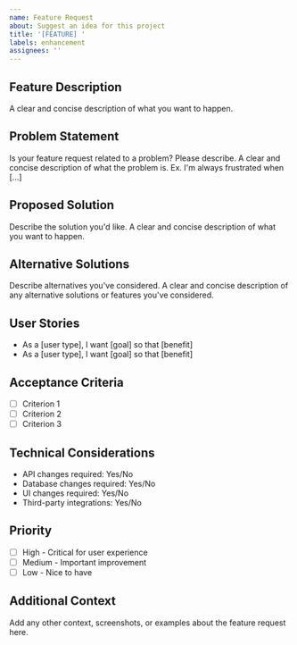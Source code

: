 ```yaml
---
name: Feature Request
about: Suggest an idea for this project
title: '[FEATURE] '
labels: enhancement
assignees: ''
---
```


## Feature Description
A clear and concise description of what you want to happen.

## Problem Statement
Is your feature request related to a problem? Please describe.
A clear and concise description of what the problem is. Ex. I'm always frustrated when [...]

## Proposed Solution
Describe the solution you'd like.
A clear and concise description of what you want to happen.

## Alternative Solutions
Describe alternatives you've considered.
A clear and concise description of any alternative solutions or features you've considered.

## User Stories
- As a [user type], I want [goal] so that [benefit]
- As a [user type], I want [goal] so that [benefit]

## Acceptance Criteria
- [ ] Criterion 1
- [ ] Criterion 2
- [ ] Criterion 3

## Technical Considerations
- API changes required: Yes/No
- Database changes required: Yes/No
- UI changes required: Yes/No
- Third-party integrations: Yes/No

## Priority
- [ ] High - Critical for user experience
- [ ] Medium - Important improvement
- [ ] Low - Nice to have

## Additional Context
Add any other context, screenshots, or examples about the feature request here.